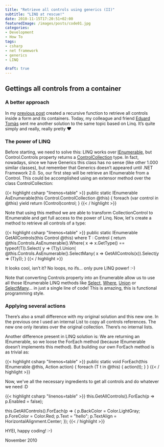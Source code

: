 ```yaml
---
title: "Retrieve all controls using generics (II)"
subtitle: "LINQ at rescue!"
date: 2010-11-15T17:20:51+02:00
featuredImage: /images/posts/code01.jpg
categories:
- Development
- How To
tags:
- csharp
- net framework
- generics
- LINQ

draft: true
---
```


## Gettings all controls from a container

### A better approach

In my [previous post](/retrieve-all-controls-using-generics-i) created a recursive function to retrieve all controls inside a form and its containers. Today, my colleague and friend [Eduard Tomàs](https://twitter.com/eiximenis?lang=en) sent me another solution to the same topic based on Linq. It’s quite simply and really, really pretty :heart:

### The power of LINQ

Before starting, we need to solve this: LINQ works over [IEnumerable<T>](https://docs.microsoft.com/en-us/dotnet/api/system.collections.generic.ienumerable-1?view=netcore-3.1), but Control.Controls property returns a [ControlCollection](https://docs.microsoft.com/en-us/dotnet/api/system.windows.forms.control.controlcollection?view=netcore-3.1) type. In fact, nowadays, since we have Generics this class has no sense (like other 1.000 similar classes), but remember that Generics doesn’t appeared until .NET Framework 2.0. So, our first step will be retrieve an IEnumerable<Control> from a Control. This could be accomplished using an extensor method over the class ControlCollection:

{{< highlight csharp "linenos=table" >}}
public static IEnumerable<Control> AsEnumerable(this Control.ControlCollection @this)
{
    foreach (var control in @this)
        yield return (Control)control;
}
{{< / highlight >}}

Note that using this method we are able to transform CollectionControl to IEnumerable<Control> and get full access to the power of Linq. Now, let's create a method to retrieve all controls of a type:

{{< highlight csharp "linenos=table" >}}
public static IEnumerable<T> GetAllControls<T>(this Control @this) where T : Control
{
    return @this.Controls.AsEnumerable().Where(
        x => x.GetType() == typeof(T)).Select(
        y => (T)y).Union(
        @this.Controls.AsEnumerable().SelectMany(
            x => GetAllControls<T>(x)).Select(y => (T)y));
}
{{< / highlight >}}

It looks cool, isn’t it? No loops, no ifs… only pure LINQ power! :-) 

Note that converting Controls property into an Enumerable allow us to use all those IEnumerable LINQ methods like [Select](https://docs.microsoft.com/en-us/dotnet/api/system.linq.enumerable.select?view=netcore-3.1), [Where](https://docs.microsoft.com/en-us/dotnet/api/system.linq.enumerable.where?view=netcore-3.1), [Union](https://docs.microsoft.com/en-us/dotnet/api/system.linq.enumerable.union?view=netcore-3.1) or [SelectMany](https://docs.microsoft.com/en-us/dotnet/api/system.linq.enumerable.selectmany?view=netcore-3.1)... in just a single line of code! This is amazing, this is functional programming style.

### Applying several actions

There’s also a small difference with my original solution and this new one. In the previous one I used an internal List<T> to copy all controls references. The new one only iterates over the original collection. There’s no internal lists.

Another difference present in LINQ solution is: We are returning an IEnumerable, so we loose the ForEach method (because IEnumerable doesn’t implements this method). But building our own ForEach method is as trivial as:

{{< highlight csharp "linenos=table" >}}
public static void ForEach<T>(this IEnumerable<T> @this, Action<T> action)
{
    foreach (T t in @this) { action(t); }
}
{{< / highlight >}}

Now, we've all the necessary ingredients to get all controls and do whatever we need :D

{{< highlight csharp "linenos=table" >}}
this.GetAllControls<TextBox>().ForEach(p => p.Enabled = false);

this.GetAllControls<TextBox>().ForEach(p =>
{
    p.BackColor = Color.LightGray;
    p.ForeColor = Color.Red;
    p.Text = "hello";
    p.TextAlign = HorizontalAlignment.Center;
});
{{< / highlight >}}


HYEI, happy coding! :-)

November 2010